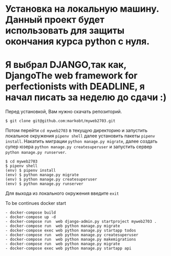 # Установка на локальную машину. Данный проект будет использовать для защиты окончания курса python c нуля.
# Я выбрал DJANGO,так как, DjangoThe web framework for perfectionists with  DEADLINE, я начал писать за неделю до сдачи :)

Перед установкой, Вам нужно скачать репозиторий.

```
$ git clone git@github.com:markobt/myweb2703.git
```

Потом перейти  `cd myweb2703` в текущую директорию и запустить локальное окружения `pipenv shell` далее установить пакеты `pipenv install`.
Накатить миграции `python manage.py migrate`, далее создать супер юзера `python manage.py createsuperuser` и запустить сервер `python manage.py runserver`.

```
$ cd myweb2703
$ pipenv shell
(env) $ pipenv install
(env) $ python manage.py migrate
(env) $ python manage.py createsuperuser
(env) $ python manage.py runserver
```

Для выхода из локального окружения введите `exit`


To be continues docker start

```
- docker-compose build
- docker-compose up -d
- docker-compose run  web django-admin.py startproject myweb2703 .
- docker-compose run  web python manage.py migrate
- docker-compose exec web python manage.py startapp todos
- docker-compose run  web python manage.py createsuperuser
- docker-compose run  web python manage.py makemigrations
- docker-compose run  web python manage.py migrate
- docker-compose exec web python manage.py startapp api
```